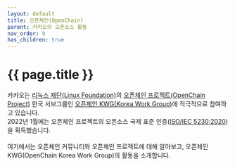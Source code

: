 ```yaml
---
layout: default
title: 오픈체인(OpenChain)
parent: 카카오의 오픈소스 활동
nav_order: 9
has_children: true
---
```

# {{ page.title }}
<div class="summary">
카카오는 <a href="https://www.linuxfoundation.org/" target="_blank" class="line">리눅스 재단(Linux Foundation)</a>의 <a href="https://www.openchainproject.org/" target="_blank" class="line">오픈체인 프로젝트(OpenChain Project)</a> 한국 서브그룹인 <a href="https://openchain-project.github.io/OpenChain-KWG/" target="_blank" class="line">오픈체인 KWG(Korea Work Group)</a>에 적극적으로 참여하고 있습니다.<br> 
2022년 1월에는 오픈체인 프로젝트의 오픈소스 국제 표준 인증(<a href="https://www.iso.org/standard/81039.html" target="_blank" class="line">ISO/IEC 5230:2020</a>)을 획득했습니다.<br><br>
여기에서는 오픈체인 커뮤니티와 오픈체인 프로젝트에 대해 알아보고, 오픈체인 KWG(OpenChain Korea Work Group)의 활동을 소개합니다.
</div>
